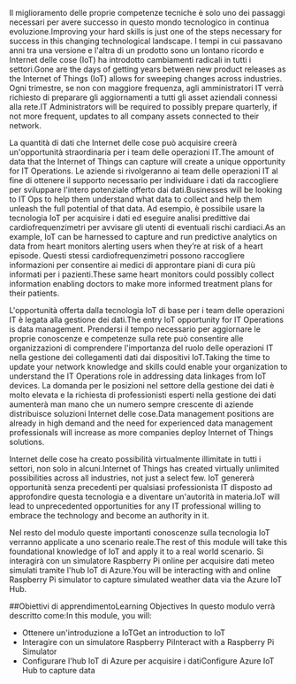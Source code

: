 <!--Video script: It began with Personal Digital Assistants, then smartphones and now everything from smart watches to smart thermostats are connecting people with more information than ever before. Once limited to just PCs, the Internet now allows anything that has valuable information to go online. How does this trend have the potential to impact all aspects of IT professional’s role? More importantly, how can IT professionals prepare for the Internet of Things?-->

<span data-ttu-id="16901-101">Il miglioramento delle proprie competenze tecniche è solo uno dei passaggi necessari per avere successo in questo mondo tecnologico in continua evoluzione.</span><span class="sxs-lookup"><span data-stu-id="16901-101">Improving your hard skills is just one of the steps necessary for success in this changing technological landscape.</span></span> <span data-ttu-id="16901-102">I tempi in cui passavano anni tra una versione e l'altra di un prodotto sono un lontano ricordo e Internet delle cose (IoT) ha introdotto cambiamenti radicali in tutti i settori.</span><span class="sxs-lookup"><span data-stu-id="16901-102">Gone are the days of getting years between new product releases as the Internet of Things (IoT) allows for sweeping changes across industries.</span></span> <span data-ttu-id="16901-103">Ogni trimestre, se non con maggiore frequenza, agli amministratori IT verrà richiesto di preparare gli aggiornamenti a tutti gli asset aziendali connessi alla rete.</span><span class="sxs-lookup"><span data-stu-id="16901-103">IT Administrators will be required to possibly prepare quarterly, if not more frequent, updates to all company assets connected to their network.</span></span>

<span data-ttu-id="16901-104">La quantità di dati che Internet delle cose può acquisire creerà un'opportunità straordinaria per i team delle operazioni IT.</span><span class="sxs-lookup"><span data-stu-id="16901-104">The amount of data that the Internet of Things can capture will create a unique opportunity for IT Operations.</span></span> <span data-ttu-id="16901-105">Le aziende si rivolgeranno ai team delle operazioni IT al fine di ottenere il supporto necessario per individuare i dati da raccogliere per sviluppare l'intero potenziale offerto dai dati.</span><span class="sxs-lookup"><span data-stu-id="16901-105">Businesses will be looking to IT Ops to help them understand what data to collect and help them unleash the full potential of that data.</span></span> <span data-ttu-id="16901-106">Ad esempio, è possibile usare la tecnologia IoT per acquisire i dati ed eseguire analisi predittive dai cardiofrequenzimetri per avvisare gli utenti di eventuali rischi cardiaci.</span><span class="sxs-lookup"><span data-stu-id="16901-106">As an example, IoT can be harnessed to capture and run predictive analytics on data from heart monitors alerting users when they’re at risk of a heart episode.</span></span> <span data-ttu-id="16901-107">Questi stessi cardiofrequenzimetri possono raccogliere informazioni per consentire ai medici di approntare piani di cura più informati per i pazienti.</span><span class="sxs-lookup"><span data-stu-id="16901-107">These same heart monitors could possibly collect information enabling doctors to make more informed treatment plans for their patients.</span></span>

<span data-ttu-id="16901-108">L'opportunità offerta dalla tecnologia IoT di base per i team delle operazioni IT è legata alla gestione dei dati.</span><span class="sxs-lookup"><span data-stu-id="16901-108">The entry IoT opportunity for IT Operations is data management.</span></span> <span data-ttu-id="16901-109">Prendersi il tempo necessario per aggiornare le proprie conoscenze e competenze sulla rete può consentire alle organizzazioni di comprendere l'importanza del ruolo delle operazioni IT nella gestione dei collegamenti dati dai dispositivi IoT.</span><span class="sxs-lookup"><span data-stu-id="16901-109">Taking the time to update your network knowledge and skills could enable your organization to understand the IT Operations role in addressing data linkages from IoT devices.</span></span> <span data-ttu-id="16901-110">La domanda per le posizioni nel settore della gestione dei dati è molto elevata e la richiesta di professionisti esperti nella gestione dei dati aumenterà man mano che un numero sempre crescente di aziende distribuisce soluzioni Internet delle cose.</span><span class="sxs-lookup"><span data-stu-id="16901-110">Data management positions are already in high demand and the need for experienced data management professionals will increase as more companies deploy Internet of Things solutions.</span></span>

<span data-ttu-id="16901-111">Internet delle cose ha creato possibilità virtualmente illimitate in tutti i settori, non solo in alcuni.</span><span class="sxs-lookup"><span data-stu-id="16901-111">Internet of Things has created virtually unlimited possibilities across all industries, not just a select few.</span></span> <span data-ttu-id="16901-112">IoT genererà opportunità senza precedenti per qualsiasi professionista IT disposto ad approfondire questa tecnologia e a diventare un'autorità in materia.</span><span class="sxs-lookup"><span data-stu-id="16901-112">IoT will lead to unprecedented opportunities for any IT professional willing to embrace the technology and become an authority in it.</span></span>

 <span data-ttu-id="16901-113">Nel resto del modulo queste importanti conoscenze sulla tecnologia IoT verranno applicate a uno scenario reale.</span><span class="sxs-lookup"><span data-stu-id="16901-113">The rest of this module will take this foundational knowledge of IoT and apply it to a real world scenario.</span></span> <span data-ttu-id="16901-114">Si interagirà con un simulatore Raspberry Pi online per acquisire dati meteo simulati tramite l'hub IoT di Azure.</span><span class="sxs-lookup"><span data-stu-id="16901-114">You will be interacting with and online Raspberry Pi simulator to capture simulated weather data via the Azure IoT Hub.</span></span>

 ##<a name="learning-objectives"></a><span data-ttu-id="16901-115">Obiettivi di apprendimento</span><span class="sxs-lookup"><span data-stu-id="16901-115">Learning Objectives</span></span>
 <span data-ttu-id="16901-116">In questo modulo verrà descritto come:</span><span class="sxs-lookup"><span data-stu-id="16901-116">In this module, you will:</span></span>
  - <span data-ttu-id="16901-117">Ottenere un'introduzione a IoT</span><span class="sxs-lookup"><span data-stu-id="16901-117">Get an introduction to IoT</span></span>
  - <span data-ttu-id="16901-118">Interagire con un simulatore Raspberry Pi</span><span class="sxs-lookup"><span data-stu-id="16901-118">Interact with a Raspberry Pi Simulator</span></span>
  - <span data-ttu-id="16901-119">Configurare l'hub IoT di Azure per acquisire i dati</span><span class="sxs-lookup"><span data-stu-id="16901-119">Configure Azure IoT Hub to capture data</span></span>

<!--Reference links: 
Move to end.
-   Introduction to Azure IoT:
    <https://mva.microsoft.com/training-courses/introduction-to-azure-iot-17611?l=uxXUIs4rD_606218965>

-   Azure Internet of Things:
    <https://www.microsoft.com/en-ca/internet-of-things/>-->